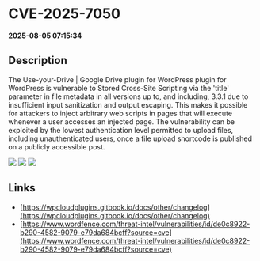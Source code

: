 # CVE-2025-7050

**2025-08-05 07:15:34**

## Description
The Use-your-Drive | Google Drive plugin for WordPress plugin for WordPress is vulnerable to Stored Cross-Site Scripting via the 'title' parameter in file metadata in all versions up to, and including, 3.3.1 due to insufficient input sanitization and output escaping. This makes it possible for attackers to inject arbitrary web scripts in pages that will execute whenever a user accesses an injected page. The vulnerability can be exploited by the lowest authentication level permitted to upload files, including unauthenticated users, once a file upload shortcode is published on a publicly accessible post.

![](https://img.shields.io/static/v1?label=Score&message=7.2&color=red)
![](https://img.shields.io/static/v1?label=Severity&message=HIGH&color=red)
![](https://img.shields.io/static/v1?label=CWE&message=XSS&color=green)

## Links
- [https://wpcloudplugins.gitbook.io/docs/other/changelog](https://wpcloudplugins.gitbook.io/docs/other/changelog)
- [https://www.wordfence.com/threat-intel/vulnerabilities/id/de0c8922-b290-4582-9079-e79da684bcff?source=cve](https://www.wordfence.com/threat-intel/vulnerabilities/id/de0c8922-b290-4582-9079-e79da684bcff?source=cve)
